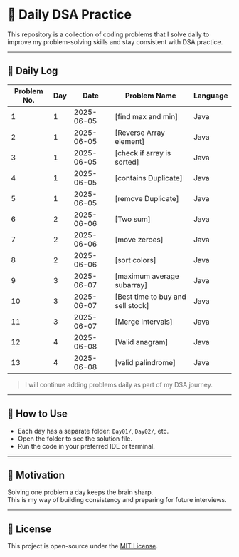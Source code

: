 # 🧠 Daily DSA Practice

This repository is a collection of coding problems that I solve daily to improve my problem-solving skills and stay consistent with DSA practice.

---

## 📅 Daily Log

| Problem No. | Day | Date       | Problem Name                       | Language |
| ----------- | --- | ---------- | ---------------------------------- | -------- |
| 1           | 1   | 2025-06-05 | \[find max and min]                | Java     |
| 2           | 1   | 2025-06-05 | \[Reverse Array element]           | Java     |
| 3           | 1   | 2025-06-05 | \[check if array is sorted]        | Java     |
| 4           | 1   | 2025-06-05 | \[contains Duplicate]              | Java     |
| 5           | 1   | 2025-06-05 | \[remove Duplicate]                | Java     |
| 6           | 2   | 2025-06-06 | \[Two sum]                         | Java     |
| 7           | 2   | 2025-06-06 | \[move zeroes]                     | Java     |
| 8           | 2   | 2025-06-06 | \[sort colors]                     | Java     |
| 9           | 3   | 2025-06-07 | \[maximum average subarray]        | Java     |
| 10          | 3   | 2025-06-07 | \[Best time to buy and sell stock] | Java     |
| 11          | 3   | 2025-06-07 | \[Merge Intervals]                 | Java     |
| 12          | 4   | 2025-06-08 | \[Valid anagram]                   | Java     |
| 13          | 4   | 2025-06-08 | \[valid palindrome]                | Java     |


> I will continue adding problems daily as part of my DSA journey.

---

## 📁 How to Use

- Each day has a separate folder: `Day01/`, `Day02/`, etc.
- Open the folder to see the solution file.
- Run the code in your preferred IDE or terminal.

---

## 🙌 Motivation

Solving one problem a day keeps the brain sharp.  
This is my way of building consistency and preparing for future interviews.

---

## 📜 License

This project is open-source under the [MIT License](LICENSE).
